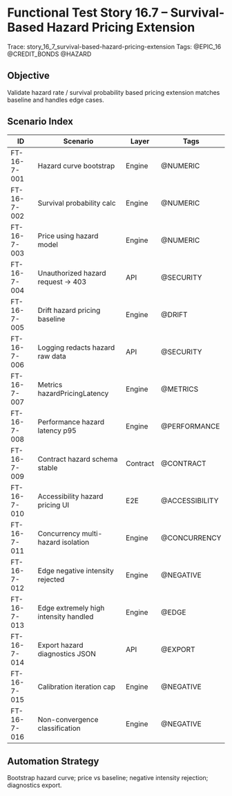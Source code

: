 # Functional Test Story 16.7 – Survival-Based Hazard Pricing Extension

Trace: story_16_7_survival-based-hazard-pricing-extension
Tags: @EPIC_16 @CREDIT_BONDS @HAZARD

## Objective
Validate hazard rate / survival probability based pricing extension matches baseline and handles edge cases.

## Scenario Index
| ID | Scenario | Layer | Tags |
|----|----------|-------|------|
| FT-16-7-001 | Hazard curve bootstrap | Engine | @NUMERIC |
| FT-16-7-002 | Survival probability calc | Engine | @NUMERIC |
| FT-16-7-003 | Price using hazard model | Engine | @NUMERIC |
| FT-16-7-004 | Unauthorized hazard request -> 403 | API | @SECURITY |
| FT-16-7-005 | Drift hazard pricing baseline | Engine | @DRIFT |
| FT-16-7-006 | Logging redacts hazard raw data | API | @SECURITY |
| FT-16-7-007 | Metrics hazardPricingLatency | Engine | @METRICS |
| FT-16-7-008 | Performance hazard latency p95 | Engine | @PERFORMANCE |
| FT-16-7-009 | Contract hazard schema stable | Contract | @CONTRACT |
| FT-16-7-010 | Accessibility hazard pricing UI | E2E | @ACCESSIBILITY |
| FT-16-7-011 | Concurrency multi-hazard isolation | Engine | @CONCURRENCY |
| FT-16-7-012 | Edge negative intensity rejected | Engine | @NEGATIVE |
| FT-16-7-013 | Edge extremely high intensity handled | Engine | @EDGE |
| FT-16-7-014 | Export hazard diagnostics JSON | API | @EXPORT |
| FT-16-7-015 | Calibration iteration cap | Engine | @NEGATIVE |
| FT-16-7-016 | Non-convergence classification | Engine | @NEGATIVE |

## Automation Strategy
Bootstrap hazard curve; price vs baseline; negative intensity rejection; diagnostics export.
